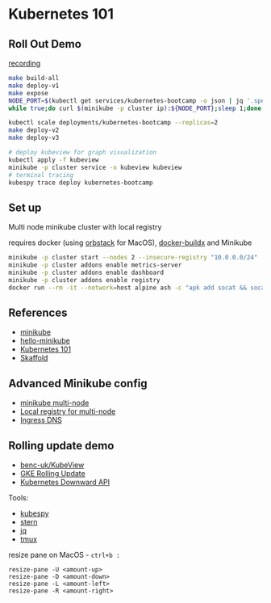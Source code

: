 # Kubernetes 101

## Roll Out Demo

[recording](https://youtu.be/rHm1v6QsTkA)

```sh
make build-all
make deploy-v1
make expose
NODE_PORT=$(kubectl get services/kubernetes-bootcamp -o json | jq '.spec.ports[0].nodePort')
while true;do curl $(minikube -p cluster ip):${NODE_PORT};sleep 1;done
```

```sh
kubectl scale deployments/kubernetes-bootcamp --replicas=2
make deploy-v2
make deploy-v3
```

```sh
# deploy kubeview for graph visualization
kubectl apply -f kubeview
minikube -p cluster service -n kubeview kubeview
# terminal tracing
kubespy trace deploy kubernetes-bootcamp
```

## Set up

Multi node minikube cluster with local registry

requires docker (using [orbstack](https://orbstack.dev/) for MacOS), [docker-buildx](https://github.com/docker/buildx/releases) and Minikube

```sh
minikube -p cluster start --nodes 2 --insecure-registry "10.0.0.0/24"
minikube -p cluster addons enable metrics-server
minikube -p cluster addons enable dashboard
minikube -p cluster addons enable registry
docker run --rm -it --network=host alpine ash -c "apk add socat && socat TCP-LISTEN:5000,reuseaddr,fork TCP:$(minikube -p cluster ip):5000" &
```

## References

- [minikube](https://minikube.sigs.k8s.io/docs/start/)
- [hello-minikube](https://kubernetes.io/docs/tutorials/hello-minikube/)
- [Kubernetes 101](https://minikube.sigs.k8s.io/docs/tutorials/kubernetes_101/)
- [Skaffold](https://skaffold.dev/docs/quickstart/)

## Advanced Minikube config

- [minikube multi-node](https://minikube.sigs.k8s.io/docs/tutorials/multi_node/)
- [Local registry for multi-node](https://minikube.sigs.k8s.io/docs/handbook/registry/#enabling-insecure-registries)
- [Ingress DNS](https://minikube.sigs.k8s.io/docs/handbook/addons/ingress-dns/)

## Rolling update demo

- [benc-uk/KubeView](https://github.com/benc-uk/kubeview/tree/master/charts)
- [GKE Rolling Update](https://github.com/GoogleCloudPlatform/gke-rolling-updates-demo)
- [Kubernetes Downward API](https://kubernetes.io/docs/concepts/workloads/pods/downward-api/)

Tools:

- [kubespy](https://github.com/pulumi/kubespy)
- [stern](https://github.com/stern/stern)
- [jq](https://stedolan.github.io/jq/)
- [tmux](https://tmuxcheatsheet.com/)

resize pane on MacOS - `ctrl+b :`

```
resize-pane -U <amount-up>
resize-pane -D <amount-down>
resize-pane -L <amount-left>
resize-pane -R <amount-right>
```
